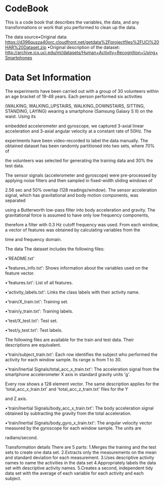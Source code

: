 # CodeBook
This is a code book that describes the variables, the data, and any transformations or work that you performed to clean up the data.



The data source•Original data: https://d396qusza40orc.cloudfront.net/getdata%2Fprojectfiles%2FUCI%20HAR%20Dataset.zip 
•Original description of the dataset: http://archive.ics.uci.edu/ml/datasets/Human+Activity+Recognition+Using+Smartphones 



# Data Set Information
The experiments have been carried out with a group of 30 volunteers within an age bracket of 19-48 years. Each person performed six activities 

(WALKING, WALKING_UPSTAIRS, WALKING_DOWNSTAIRS, SITTING, STANDING, LAYING) wearing a smartphone (Samsung Galaxy S II) on the waist. Using its 

embedded accelerometer and gyroscope, we captured 3-axial linear acceleration and 3-axial angular velocity at a constant rate of 50Hz. The 

experiments have been video-recorded to label the data manually. The obtained dataset has been randomly partitioned into two sets, where 70% of 

the volunteers was selected for generating the training data and 30% the test data.

The sensor signals (accelerometer and gyroscope) were pre-processed by applying noise filters and then sampled in fixed-width sliding windows of 

2.56 sec and 50% overlap (128 readings/window). The sensor acceleration signal, which has gravitational and body motion components, was separated 

using a Butterworth low-pass filter into body acceleration and gravity. The gravitational force is assumed to have only low frequency components, 

therefore a filter with 0.3 Hz cutoff frequency was used. From each window, a vector of features was obtained by calculating variables from the 

time and frequency domain.



The data
The dataset includes the following files:

•'README.txt'


•'features_info.txt': Shows information about the variables used on the feature vector.


•'features.txt': List of all features.


•'activity_labels.txt': Links the class labels with their activity name.


•'train/X_train.txt': Training set.


•'train/y_train.txt': Training labels.


•'test/X_test.txt': Test set.


•'test/y_test.txt': Test labels.


The following files are available for the train and test data. Their descriptions are equivalent.

•'train/subject_train.txt': Each row identifies the subject who performed the activity for each window sample. Its range is from 1 to 30.


•'train/Inertial Signals/total_acc_x_train.txt': The acceleration signal from the smartphone accelerometer X axis in standard gravity units 'g'. 

Every row shows a 128 element vector. The same description applies for the 'total_acc_x_train.txt' and 'total_acc_z_train.txt' files for the Y 

and Z axis.


•'train/Inertial Signals/body_acc_x_train.txt': The body acceleration signal obtained by subtracting the gravity from the total acceleration.


•'train/Inertial Signals/body_gyro_x_train.txt': The angular velocity vector measured by the gyroscope for each window sample. The units are 

radians/second.




Transformation details
There are 5 parts:
1.Merges the training and the test sets to create one data set.
2.Extracts only the measurements on the mean and standard deviation for each measurement.
3.Uses descriptive activity names to name the activities in the data set
4.Appropriately labels the data set with descriptive activity names.
5.Creates a second, independent tidy data set with the average of each variable for each activity and each subject.



